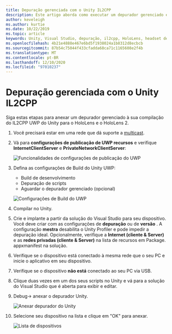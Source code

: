 ```yaml
---
title: Depuração gerenciada com o Unity IL2CPP
description: Este artigo aborda como executar um depurador gerenciado em seu projeto do IL2CPP UWP do Unity.
author: keveleigh
ms.author: kurtie
ms.date: 10/22/2019
ms.topic: article
keywords: Unity, Visual Studio, depuração, il2cpp, HoloLens, headset de realidade misturada, headset de realidade mista do Windows, headset da realidade virtual, UWP
ms.openlocfilehash: 4b21e4888e467e6bd5f1938024a1b8312d8ecbcb
ms.sourcegitcommit: 87b54c75044f433cfadda68ca71c1165608e2f4b
ms.translationtype: MT
ms.contentlocale: pt-BR
ms.lasthandoff: 12/10/2020
ms.locfileid: "97010237"
---
```

# <a name="managed-debugging-with-unity-il2cpp"></a>Depuração gerenciada com o Unity IL2CPP

Siga estas etapas para anexar um depurador gerenciado à sua compilação do IL2CPP UWP do Unity para o HoloLens e o HoloLens 2.

1. Você precisará estar em uma rede que dá suporte a [multicast](https://en.wikipedia.org/wiki/Multicast).
2. Vá para **configurações de publicação de UWP recursos** e verifique **InternetClientServer** e **PrivateNetworkClientServer**:

    ![Funcionalidades de configurações de publicação do UWP](images/il2cpp-debugging-capabilities.png)

3. Defina as configurações de Build do Unity UWP:
    - Build de desenvolvimento
    - Depuração de scripts
    - Aguardar o depurador gerenciado (opcional)

    ![Configurações de Build do UWP](images/il2cpp-debugging-build.png)

4. Compilar no Unity.
5. Crie e implante a partir da solução do Visual Studio para seu dispositivo. Você deve criar com as configurações de **depuração** ou de **versão** . A configuração **mestra** desabilita o Unity Profiler e pode impedir a depuração ideal. Opcionalmente, verifique a **Internet (cliente & Server)** e as **redes privadas (cliente & Server)** na lista de recursos em Package. appxmanifest na solução.
6. Verifique se o dispositivo está conectado à mesma rede que o seu PC e inicie o aplicativo em seu dispositivo.
7. Verifique se o dispositivo **não está** conectado ao seu PC via USB.
8. Clique duas vezes em um dos seus scripts no Unity e vá para a solução do Visual Studio que é aberta para exibir e editar.
9. Debug-> anexar o depurador Unity.

    ![Anexar depurador do Unity](images/il2cpp-debugging-attach.png)

10. Selecione seu dispositivo na lista e clique em "OK" para anexar.

    ![Lista de dispositivos](images/il2cpp-debugging-machines.png)
